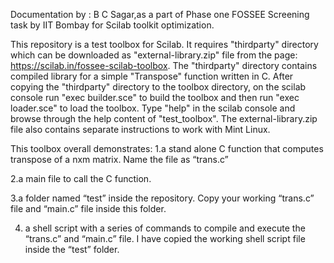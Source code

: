 Documentation by : B C Sagar,as a part of Phase one FOSSEE Screening task by IIT Bombay for Scilab toolkit optimization.

This repository is a test toolbox for Scilab. It requires "thirdparty" directory which can be downloaded as "external-library.zip" file from the page: 
https://scilab.in/fossee-scilab-toolbox. The "thirdparty" directory contains compiled library for a simple "Transpose" function written in C. After copying the 
"thirdparty" directory to the toolbox directory, on the scilab console run "exec builder.sce" to build the toolbox and then run "exec loader.sce" to load the 
toolbox.  Type "help" in the scilab console and browse through the help content of "test_toolbox". The external-library.zip file also contains separate instructions to work with Mint Linux.


This toolbox overall demonstrates:
1.a stand alone C function that computes transpose of a nxm matrix. Name the file as “trans.c”

2.a main file to call the C function.

3.a folder named “test” inside the repository. Copy your working “trans.c” file and “main.c” file inside this folder.

4. a shell script with a series of commands to compile and execute the “trans.c” and “main.c” file. I have copied the working shell script file inside the “test” folder.
